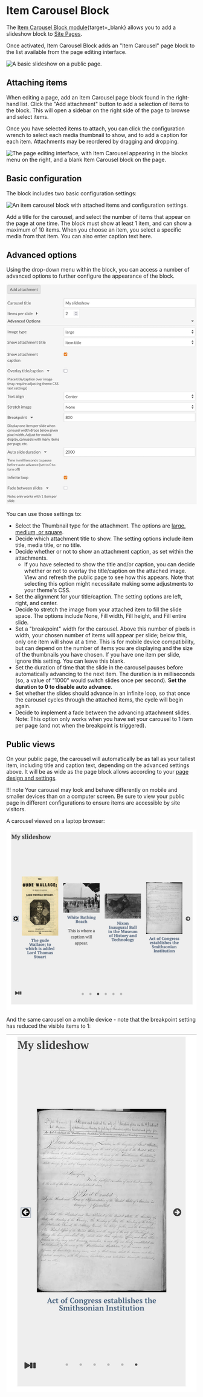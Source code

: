 # Item Carousel Block

The [Item Carousel Block module](https://omeka.org/s/modules/ItemCarouselBlock){target=_blank} allows you to add a slideshow block to [Site Pages](../sites/site_pages.md#page-blocks).

Once activated, Item Carousel Block adds an "Item Carousel" page block to the list available from the page editing interface.

![A basic slideshow on a public page.](modulesfiles/itemcarouselblock-public.png)

## Attaching items

When editing a page, add an Item Carousel page block found in the right-hand list. Click the "Add attachment" button to add a selection of items to the block. This will open a sidebar on the right side of the page to browse and select items.

Once you have selected items to attach, you can click the configuration wrench to select each media thumbnail to show, and to add a caption for each item. Attachments may be reordered by dragging and dropping.

![The page editing interface, with Item Carousel appearing in the blocks menu on the right, and a blank Item Carousel block on the page.](modulesfiles/itemcarouselblock.png)

## Basic configuration
The block includes two basic configuration settings:

![An item carousel block with attached items and configuration settings.](modulesfiles/itemcarouselblock-basicconfiguration.png)

Add a title for the carousel, and select the number of items that appear on the page at one time. The block must show at least 1 item, and can show a maximum of 10 items. When you choose an item, you select a specific media from that item. You can also enter caption text here.

## Advanced options
Using the drop-down menu within the block, you can access a number of advanced options to further configure the appearance of the block.

![An item carousel block detail image focused on the advanced options settings.](modulesfiles/itemcarouselblock-advanced.png)

You can use those settings to:

- Select the Thumbnail type for the attachment. The options are [large, medium, or square](../configuration.md#thumbnails).
- Decide which attachment title to show. The setting options include item title, media title, or no title.
- Decide whether or not to show an attachment caption, as set within the attachments.
	- If you have selected to show the title and/or caption, you can decide whether or not to overlay the title/caption on the attached image. View and refresh the public page to see how this appears. Note that selecting this option might necessitate making some adjustments to your theme's CSS.
- Set the alignment for your title/caption. The setting options are left, right, and center.
- Decide to stretch the image from your attached item to fill the slide space. The options include None, Fill width, Fill height, and Fill entire slide.
- Set a "breakpoint" width for the carousel. Above this number of pixels in width, your chosen number of items will appear per slide; below this, only one item will show at a time. This is for mobile device compatibility, but can depend on the number of items you are displaying and the size of the thumbnails you have chosen. If you have one item per slide, ignore this setting. You can leave this blank. 
- Set the duration of time that the slide in the carousel pauses before automatically advancing to the next item. The duration is in milliseconds (so, a value of "1000" would switch slides once per second). **Set the duration to 0 to disable auto advance**.
- Set whether the slides should advance in an infinite loop, so that once the carousel cycles through the attached items, the cycle will begin again.
- Decide to implement a fade between the advancing attachment slides. Note: This option only works when you have set your carousel to 1 item per page (and not when the breakpoint is triggered).

## Public views

On your public page, the carousel will automatically be as tall as your tallest item, including title and caption text, depending on the advanced settings above. It will be as wide as the page block allows according to your [page design and settings](../sites/site_pages.md).


!!! note
	Your carousel may look and behave differently on mobile and smaller devices than on a computer screen. Be sure to view your public page in different configurations to ensure items are accessible by site visitors. 


A carousel viewed on a laptop browser:

![](modulesfiles/itemcarouselblock-desktop.png)

And the same carousel on a mobile device - note that the breakpoint setting has reduced the visible items to 1:

![](modulesfiles/itemcarouselblock-mobile.png)


